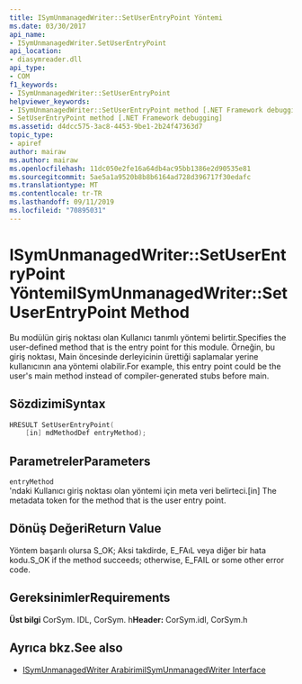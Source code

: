 ```yaml
---
title: ISymUnmanagedWriter::SetUserEntryPoint Yöntemi
ms.date: 03/30/2017
api_name:
- ISymUnmanagedWriter.SetUserEntryPoint
api_location:
- diasymreader.dll
api_type:
- COM
f1_keywords:
- ISymUnmanagedWriter::SetUserEntryPoint
helpviewer_keywords:
- ISymUnmanagedWriter::SetUserEntryPoint method [.NET Framework debugging]
- SetUserEntryPoint method [.NET Framework debugging]
ms.assetid: d4dcc575-3ac8-4453-9be1-2b24f47363d7
topic_type:
- apiref
author: mairaw
ms.author: mairaw
ms.openlocfilehash: 11dc050e2fe16a64db4ac95bb1386e2d90535e81
ms.sourcegitcommit: 5ae5a1a9520b8b8b6164ad728d396717f30edafc
ms.translationtype: MT
ms.contentlocale: tr-TR
ms.lasthandoff: 09/11/2019
ms.locfileid: "70895031"
---
```

# <a name="isymunmanagedwritersetuserentrypoint-method"></a><span data-ttu-id="c5367-102">ISymUnmanagedWriter::SetUserEntryPoint Yöntemi</span><span class="sxs-lookup"><span data-stu-id="c5367-102">ISymUnmanagedWriter::SetUserEntryPoint Method</span></span>
<span data-ttu-id="c5367-103">Bu modülün giriş noktası olan Kullanıcı tanımlı yöntemi belirtir.</span><span class="sxs-lookup"><span data-stu-id="c5367-103">Specifies the user-defined method that is the entry point for this module.</span></span> <span data-ttu-id="c5367-104">Örneğin, bu giriş noktası, Main öncesinde derleyicinin ürettiği saplamalar yerine kullanıcının ana yöntemi olabilir.</span><span class="sxs-lookup"><span data-stu-id="c5367-104">For example, this entry point could be the user's main method instead of compiler-generated stubs before main.</span></span>  
  
## <a name="syntax"></a><span data-ttu-id="c5367-105">Sözdizimi</span><span class="sxs-lookup"><span data-stu-id="c5367-105">Syntax</span></span>  
  
```cpp  
HRESULT SetUserEntryPoint(  
    [in] mdMethodDef entryMethod);  
```  
  
## <a name="parameters"></a><span data-ttu-id="c5367-106">Parametreler</span><span class="sxs-lookup"><span data-stu-id="c5367-106">Parameters</span></span>  
 `entryMethod`  
 <span data-ttu-id="c5367-107">'ndaki Kullanıcı giriş noktası olan yöntemi için meta veri belirteci.</span><span class="sxs-lookup"><span data-stu-id="c5367-107">[in] The metadata token for the method that is the user entry point.</span></span>  
  
## <a name="return-value"></a><span data-ttu-id="c5367-108">Dönüş Değeri</span><span class="sxs-lookup"><span data-stu-id="c5367-108">Return Value</span></span>  
 <span data-ttu-id="c5367-109">Yöntem başarılı olursa S_OK; Aksi takdirde, E_FAıL veya diğer bir hata kodu.</span><span class="sxs-lookup"><span data-stu-id="c5367-109">S_OK if the method succeeds; otherwise, E_FAIL or some other error code.</span></span>  
  
## <a name="requirements"></a><span data-ttu-id="c5367-110">Gereksinimler</span><span class="sxs-lookup"><span data-stu-id="c5367-110">Requirements</span></span>  
 <span data-ttu-id="c5367-111">**Üst bilgi** CorSym. IDL, CorSym. h</span><span class="sxs-lookup"><span data-stu-id="c5367-111">**Header:** CorSym.idl, CorSym.h</span></span>  
  
## <a name="see-also"></a><span data-ttu-id="c5367-112">Ayrıca bkz.</span><span class="sxs-lookup"><span data-stu-id="c5367-112">See also</span></span>

- [<span data-ttu-id="c5367-113">ISymUnmanagedWriter Arabirimi</span><span class="sxs-lookup"><span data-stu-id="c5367-113">ISymUnmanagedWriter Interface</span></span>](../../../../docs/framework/unmanaged-api/diagnostics/isymunmanagedwriter-interface.md)
